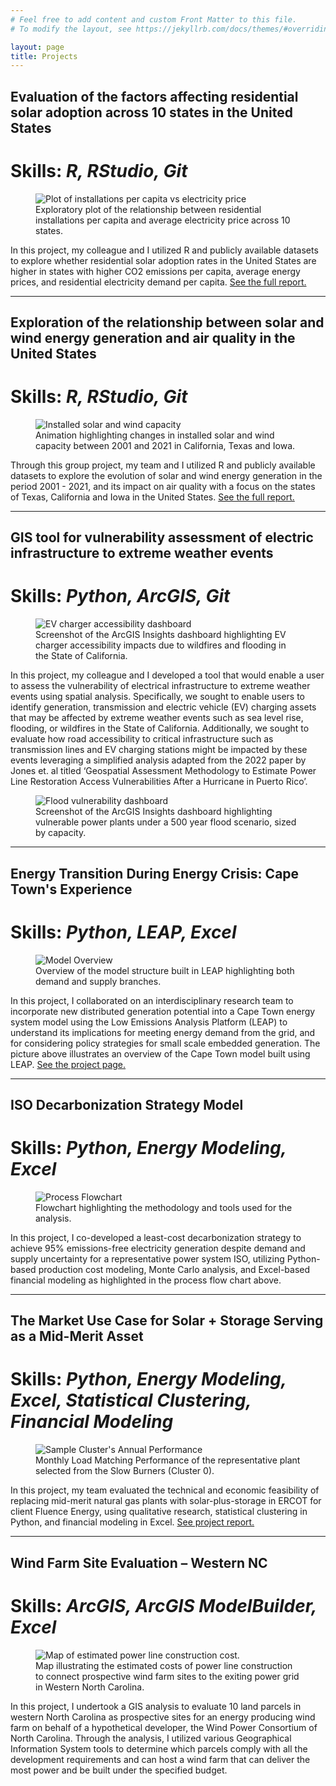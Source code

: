 ```yaml
---
# Feel free to add content and custom Front Matter to this file.
# To modify the layout, see https://jekyllrb.com/docs/themes/#overriding-theme-defaults

layout: page
title: Projects
---
```


## Evaluation of the factors affecting residential solar adoption across 10 states in the United States
# **Skills:** _R, RStudio, Git_

<figure>
  <img src="/files/installationspercapita_vs_electricityprice.png" alt="Plot of installations per capita vs electricity price">
  <figcaption>Exploratory plot of the relationship between residential installations per capita and average electricity price across 10 states.</figcaption>
</figure>

In this project, my colleague and I utilized R and publicly available datasets to explore whether residential solar adoption rates in the United States are higher in states with higher CO2 emissions per capita, average energy prices, and residential electricity demand per capita. [See the full report.](/files/env710_project.html)

---

## Exploration of the relationship between solar and wind energy generation and air quality in the United States
# **Skills:** _R, RStudio, Git_

<figure>
  <img src="/files/states_gif.gif" alt="Installed solar and wind capacity">
  <figcaption>Animation highlighting changes in installed solar and wind capacity between 2001 and 2021 in California, Texas and Iowa.</figcaption>
</figure>

Through this group project, my team and I utilized R and publicly available datasets to explore the evolution of solar and
 wind energy generation in the period 2001 - 2021, and its impact on air quality with a focus on the states of Texas, California
 and Iowa in the United States. [See the full report.](/files/env872_project.html)

---

## GIS tool for vulnerability assessment of electric infrastructure to extreme weather events
# **Skills:** _Python, ArcGIS, Git_

<figure>
  <img src="/files/ev_charger_accessibility_dashboard.PNG" alt="EV charger accessibility dashboard">
  <figcaption>Screenshot of the ArcGIS Insights dashboard highlighting EV charger accessibility impacts due to wildfires and flooding in the State of California.</figcaption>
</figure>

In this project, my colleague and I developed a tool that would enable a user to assess the vulnerability of electrical infrastructure to extreme weather events using spatial analysis. Specifically, we sought to enable users to identify generation, transmission and electric vehicle (EV) charging assets that may be affected by extreme weather events such as sea level rise, flooding, or wildfires in the State of California. Additionally, we sought to evaluate how road accessibility to critical infrastructure such as transmission lines and EV charging stations might be impacted by these events leveraging a simplified analysis adapted from the 2022 paper by Jones et. al titled ‘Geospatial Assessment Methodology to Estimate Power Line Restoration Access Vulnerabilities After a Hurricane in Puerto Rico’.

<figure>
  <img src="/files/flood_vulnerable_power_plants_dashboard.PNG" alt="Flood vulnerability dashboard">
  <figcaption>Screenshot of the ArcGIS Insights dashboard highlighting vulnerable power plants under a 500 year flood scenario, sized by capacity.</figcaption>
</figure>

---

## Energy Transition During Energy Crisis: Cape Town's Experience
# **Skills:** _Python, LEAP, Excel_

<figure>
  <img src="/files/LEAP_model_overview.png" alt="Model Overview">
  <figcaption>Overview of the model structure built in LEAP highlighting both demand and supply branches.</figcaption>
</figure>

In this project, I collaborated on an interdisciplinary research team to incorporate new distributed generation potential into a Cape Town energy system model using the Low Emissions Analysis Platform (LEAP) to understand its implications for meeting energy demand from the grid, and for considering policy strategies for small scale embedded generation. The picture above illustrates an overview of the Cape Town model built using LEAP.
[See the project page.](https://bassconnections.duke.edu/project/energy-transition-during-energy-crisis-cape-towns-experience-2024-2025/)

---

## ISO Decarbonization Strategy Model
# **Skills:** _Python, Energy Modeling, Excel_

<figure>
  <img src="/files/NicISO_flowchart.png" alt="Process Flowchart">
  <figcaption>Flowchart highlighting the methodology and tools used for the analysis.</figcaption>
</figure>

In this project, I co-developed a least-cost decarbonization strategy to achieve 95% emissions-free electricity generation despite demand and supply uncertainty for a representative power system ISO, utilizing Python-based production cost modeling, Monte Carlo analysis, and Excel-based financial modeling as highlighted in the process flow chart above.

---

## The Market Use Case for Solar + Storage Serving as a Mid-Merit Asset
# **Skills:** _Python, Energy Modeling, Excel, Statistical Clustering, Financial Modeling_

<figure>
  <img src="/files/slowburners_performance.png" alt="Sample Cluster's Annual Performance">
  <figcaption>Monthly Load Matching Performance of the representative plant selected from the Slow Burners (Cluster 0).</figcaption>
</figure>

In this project, my team evaluated the technical and economic feasibility of replacing mid-merit natural gas plants with solar-plus-storage in ERCOT for client Fluence Energy, using qualitative research, statistical clustering in Python, and financial modeling in Excel.
[See project report.](https://dukespace.lib.duke.edu/items/ecc3998c-da7d-4a35-aac3-6ad453884d83)

---

## Wind Farm Site Evaluation – Western NC
# **Skills:** _ArcGIS, ArcGIS ModelBuilder, Excel_

<figure>
  <img src="/files/wind_farm_siting_costs.png" alt="Map of estimated power line construction cost.">
  <figcaption>Map illustrating the estimated costs of power line construction to connect prospective wind farm sites to the exiting power grid in Western North Carolina.</figcaption>
</figure>

In this project, I undertook a GIS analysis to evaluate 10 land parcels in western North Carolina as prospective sites for an energy producing wind farm on behalf of a hypothetical developer, the Wind Power Consortium of North Carolina. Through the analysis, I utilized various Geographical Information System tools to determine which parcels comply with all the development requirements and can host a wind farm that can deliver the most power and be built under the specified budget.


